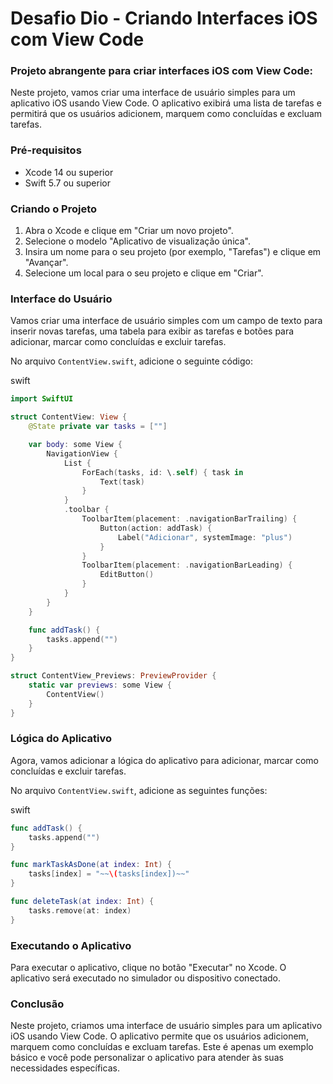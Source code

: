 
# Desafio Dio - Criando Interfaces iOS com View Code



### **Projeto abrangente para criar interfaces iOS com View Code:**



Neste projeto, vamos criar uma interface de usuário simples para um aplicativo iOS usando View Code. O aplicativo exibirá uma lista de tarefas e permitirá que os usuários adicionem, marquem como concluídas e excluam tarefas.



### **Pré-requisitos**

- Xcode 14 ou superior
- Swift 5.7 ou superior



### **Criando o Projeto**



1. Abra o Xcode e clique em "Criar um novo projeto".
2. Selecione o modelo "Aplicativo de visualização única".
3. Insira um nome para o seu projeto (por exemplo, "Tarefas") e clique em "Avançar".
4. Selecione um local para o seu projeto e clique em "Criar".



### **Interface do Usuário**



Vamos criar uma interface de usuário simples com um campo de texto para inserir novas tarefas, uma tabela para exibir as tarefas e botões para adicionar, marcar como concluídas e excluir tarefas.

No arquivo `ContentView.swift`, adicione o seguinte código:

swift



```swift
import SwiftUI

struct ContentView: View {
    @State private var tasks = [""]

    var body: some View {
        NavigationView {
            List {
                ForEach(tasks, id: \.self) { task in
                    Text(task)
                }
            }
            .toolbar {
                ToolbarItem(placement: .navigationBarTrailing) {
                    Button(action: addTask) {
                        Label("Adicionar", systemImage: "plus")
                    }
                }
                ToolbarItem(placement: .navigationBarLeading) {
                    EditButton()
                }
            }
        }
    }

    func addTask() {
        tasks.append("")
    }
}

struct ContentView_Previews: PreviewProvider {
    static var previews: some View {
        ContentView()
    }
}
```



### **Lógica do Aplicativo**



Agora, vamos adicionar a lógica do aplicativo para adicionar, marcar como concluídas e excluir tarefas.

No arquivo `ContentView.swift`, adicione as seguintes funções:

swift



```swift
func addTask() {
    tasks.append("")
}

func markTaskAsDone(at index: Int) {
    tasks[index] = "~~\(tasks[index])~~"
}

func deleteTask(at index: Int) {
    tasks.remove(at: index)
}
```



### **Executando o Aplicativo**

Para executar o aplicativo, clique no botão "Executar" no Xcode. O aplicativo será executado no simulador ou dispositivo conectado.



### **Conclusão**

Neste projeto, criamos uma interface de usuário simples para um aplicativo iOS usando View Code. O aplicativo permite que os usuários adicionem, marquem como concluídas e excluam tarefas. Este é apenas um exemplo básico e você pode personalizar o aplicativo para atender às suas necessidades específicas.
